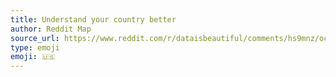 ```yaml
---
title: Understand your country better 
author: Reddit Map
source_url: https://www.reddit.com/r/dataisbeautiful/comments/hs9mnz/oc_trending_google_searches_by_state_between_2018/
type: emoji
emoji: 🇺🇸
---
```


